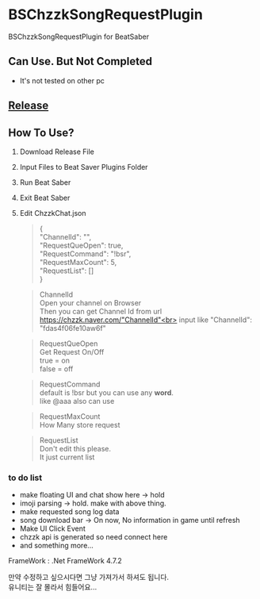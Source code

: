 # BSChzzkSongRequestPlugin
BSChzzkSongRequestPlugin for BeatSaber

## Can Use. But Not Completed
- It's not tested on other pc

## [Release](https://github.com/Pencunia/BSChzzkSongRequestPlugin/releases)

## How To Use?
1. Download Release File
2. Input Files to Beat Saver Plugins Folder
3. Run Beat Saber
4. Exit Beat Saber
5. Edit ChzzkChat.json
    > {<br>
        "ChannelId": "",<br>
        "RequestQueOpen": true,<br>
        "RequestCommand": "!bsr",<br>
        "RequestMaxCount": 5,<br>
        "RequestList": []<br>
    }

    > ChannelId<br>
    Open your channel on Browser <br>
    Then you can get Channel Id from url https://chzzk.naver.com/"ChannelId"<br>
    input like "ChannelId": "fdas4f06fe10aw6f"

    > RequestQueOpen<br>
    Get Request On/Off<br>
    true = on<br>
    false = off

    >RequestCommand<br>
    default is !bsr but you can use any <b>word</b>.<br>
    like @aaa also can use

    >RequestMaxCount<br>
    How Many store request

    >RequestList<br>
    Don't edit this please.<br>
    It just current list

### to do list
- make floating UI and chat show here -> hold
- imoji parsing -> hold. make with above thing.
- make requested song log data
- song download bar -> On now, No information in game until refresh
- Make UI Click Event
- chzzk api is generated so need connect here
- and something more...

FrameWork : .Net FrameWork 4.7.2

만약 수정하고 싶으시다면 그냥 가져가서 하셔도 됩니다.<br>
유니티는 잘 몰라서 힘들어요...
